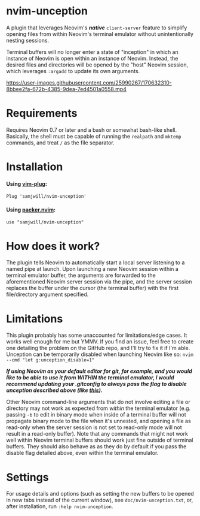 # nvim-unception

A plugin that leverages Neovim's ***native*** `client-server` feature to
simplify opening files from within Neovim's terminal emulator without
unintentionally nesting sessions.

Terminal buffers will no longer enter a state of "inception" in which an
instance of Neovim is open within an instance of Neovim. Instead, the
desired files and directories will be opened by the "host" Neovim session,
which leverages `:argadd` to update its own arguments.

https://user-images.githubusercontent.com/25990267/170632310-8bbee2fa-672b-4385-9dea-7ed4501a0558.mp4

# Requirements

Requires Neovim 0.7 or later and a bash or somewhat bash-like shell. Basically,
the shell must be capable of running the `realpath` and `mktemp` commands, and
treat `/` as the file separator.

# Installation

#### Using [vim-plug](https://github.com/junegunn/vim-plug):

    Plug 'samjwill/nvim-unception'

#### Using [packer.nvim](https://github.com/wbthomason/packer.nvim):

    use "samjwill/nvim-unception"

# How does it work?

The plugin tells Neovim to automatically start a local server listening to
a named pipe at launch. Upon launching a new Neovim session within a
terminal emulator buffer, the arguments are forwarded to the aforementioned
Neovim server session via the pipe, and the server session replaces the
buffer under the cursor (the terminal buffer) with the first file/directory
argument specified.

# Limitations

This plugin probably has some unaccounted for limitations/edge cases. It works
well enough for me but YMMV. If you find an issue, feel free to create one
detailing the problem on the GitHub repo, and I'll try to fix it if I'm able.
Unception can be temporarily disabled when launching Neovim like so: 
`nvim --cmd "let g:unception_disable=1"`

***If using Neovim as your default editor for git, for example, and you
would like to be able to use it from WITHIN the terminal emulator, I would
recommend updating your .gitconfig to always pass the flag to disable
unception described above (like [this](https://github.com/samjwill/dotfiles/blob/c59477c47867fb8f5560ba01d17722443428bc7e/.gitconfig#L5)).***

Other Neovim command-line arguments that do not involve editing a file or
directory may not work as expected from *within* the terminal emulator (e.g.
passing `-b` to edit in binary mode when inside of a terminal buffer will not
propagate binary mode to the file when it's unnested, and opening a file as
read-only when the server session is not set to read-only mode will not result
in a read-only buffer). Note that any commands that might not work well within
Neovim terminal buffers should work just fine outside of terminal buffers. They
should also behave as as they do by default if you pass the disable flag
detailed above, even within the terminal emulator.

# Settings

For usage details and options (such as setting the new buffers to be opened in
new tabs instead of the current window), see `doc/nvim-unception.txt`, or,
after installation, run `:help nvim-unception`.
